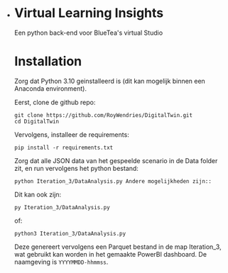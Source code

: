  - # Virtual Learning Insights
   
   Een python back-end voor BlueTea's virtual Studio
   
   # Installation
   
   Zorg dat Python 3.10 geinstalleerd is (dit kan mogelijk binnen een Anaconda environment).
   
   Eerst, clone de github repo:
   
       git clone https://github.com/RoyWendries/DigitalTwin.git
       cd DigitalTwin
   
   Vervolgens, installeer de requirements:
   
       pip install -r requirements.txt
   
   Zorg dat alle JSON data van het gespeelde scenario in de Data folder
   zit, en run vervolgens het python bestand:
   
       python Iteration_3/DataAnalysis.py Andere mogelijkheden zijn::
   Dit kan ook zijn:
   
       py Iteration_3/DataAnalysis.py
       
   of:
   
       python3 Iteration_3/DataAnalysis.py
   
   Deze genereert vervolgens een Parquet bestand in de map Iteration_3,
   wat gebruikt kan worden in het gemaakte PowerBI dashboard. De
   naamgeving is `YYYYMMDD-hhmmss`.
